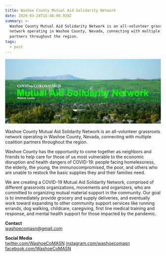 ```yaml
---
title: Washoe County Mutual Aid Solidarity Network
date: 2020-03-24T15:48:00.928Z
summary: >-
  Washoe County Mutual Aid Solidarity Network is an all-volunteer grassroots
  network operating in Washoe County, Nevada, connecting with multiple coalition
  partners throughout the region.
tags:
  - post
---
```

![Washoe County Mutual Aid Solidarity Network Logo](/static/img/covid19-mutual-aid-network.png#center "Washoe County Mutual Aid Solidarity Network Logo")

Washoe County Mutual Aid Solidarity Network is an all-volunteer grassroots network operating in Washoe County, Nevada, connecting with multiple coalition partners throughout the region.

Washoe County has the opportunity to come together as neighbors and friends to help care for those of us most vulnerable to the economic disruption and health dangers of COVID-19: people facing homelessness, the elderly, the young, the immunocompromised, the poor, and others who are unable to restock the basic supplies they and their families need.

We are creating a COVID-19 Mutual Aid Solidarity Network, comprised of different grassroots organizations, movements and organizers, who are committed to organizing mutual material support in the community. Our goal is to immediately provide grocery and supply deliveries, and eventually work toward expanding to other community support services like running errands, dog walking, childcare, caregiving, first line medical training and response, and mental health support for those impacted by the pandemic.

**Contact**\
[washoecomasn@gmail.com](mailto:washoecomasn@gmail.com)

**Social Media**\
[twitter.com/WashoeCoMASN](https://twitter.com/WashoeCoMASN)
[instagram.com/washoecomasn](https://www.instagram.com/washoecomasn/)
[facebook.com/WashoeCoMASN](https://www.facebook.com/Washoe-County-Mutual-Aid-Solidarity-Network-107028287594023/)
